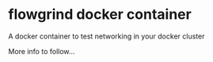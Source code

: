 # flowgrind docker container

A docker container to test networking in your docker cluster

More info to follow...

